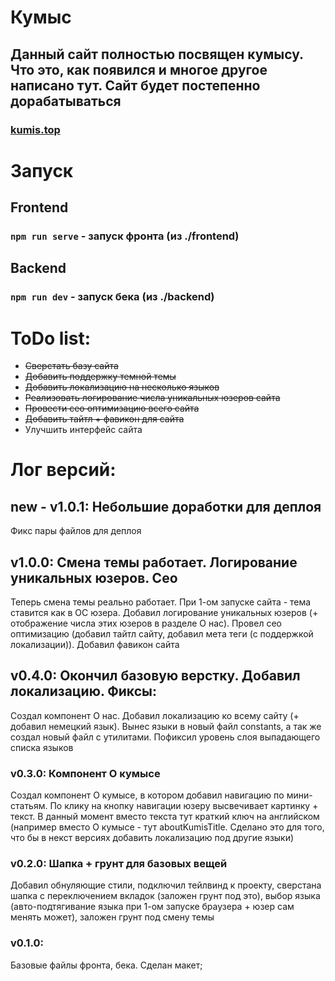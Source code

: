 # Кумыс
## Данный сайт полностью посвящен кумысу. Что это, как появился и многое другое написано тут. Сайт будет постепенно дорабатываться
### [kumis.top](https://kumis.top)
# Запуск

## Frontend

### `npm run serve` - запуск фронта (из ./frontend)

## Backend

### `npm run dev` - запуск бека (из ./backend)

# ToDo list:

* ~~Сверстать базу сайта~~
* ~~Добавить поддержку темной темы~~
* ~~Добавить локализацию на несколько языков~~
* ~~Реализовать логирование числа уникальных юзеров сайта~~
* ~~Провести сео оптимизацию всего сайта~~
* ~~Добавить тайтл + фавикон для сайта~~
* Улучшить интерфейс сайта

# Лог версий:

## new - v1.0.1: Небольшие доработки для деплоя

Фикс пары файлов для деплоя

## v1.0.0: Смена темы работает. Логирование уникальных юзеров. Сео

Теперь смена темы реально работает. При 1-ом запуске сайта - тема ставится как в ОС юзера. Добавил логирование
уникальных юзеров (+ отображение числа этих юзеров в разделе О нас). Провел сео оптимизацию (добавил тайтл сайту,
добавил мета теги (с поддержкой локализации)). Добавил фавикон сайта

## v0.4.0: Окончил базовую верстку. Добавил локализацию. Фиксы:

Создал компонент О нас. Добавил локализацию ко всему сайту (+ добавил немецкий язык). Вынес языки в новый файл
constants, а так же создал новый файл с утилитами. Пофиксил уровень слоя выпадающего списка языков

### v0.3.0: Компонент О кумысе

Создал компонент О кумысе, в котором добавил навигацию по мини-статьям. По клику на кнопку навигации юзеру высвечивает
картинку + текст. В данный момент вместо текста тут краткий ключ на английском (например вместо О кумысе - тут
aboutKumisTitle. Сделано это для того, что бы в некст версиях добавить локализацию под другие языки)

### v0.2.0: Шапка + грунт для базовых вещей

Добавил обнуляющие стили, подключил тейлвинд к проекту, сверстана шапка с переключением вкладок (заложен грунт под это),
выбор языка (авто-подтягивание
языка при 1-ом запуске браузера + юзер сам менять может), заложен грунт под смену темы

### v0.1.0:

Базовые файлы фронта, бека. Сделан макет;
